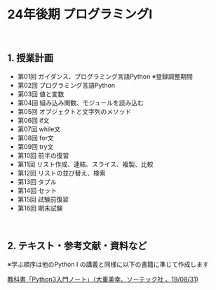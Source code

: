 # 24年後期 プログラミングI

<br>

## 1. 授業計画

- 第01回 ガイダンス、プログラミング言語Python ※登録調整期間
- 第02回 プログラミング言語Python
- 第03回 値と変数
- 第04回 組み込み関数、モジュールを読み込む
- 第05回 オブジェクトと文字列のメソッド
- 第06回 if文
- 第07回 while文
- 第08回 for文
- 第09回 try文
- 第10回 前半の復習
- 第11回 リスト作成、連結、スライス、複製、比較
- 第12回 リストの並び替え、検索
- 第13回 タプル
- 第14回 セット
- 第15回 試験前復習
- 第16回 期末試験

<br>

## 2. テキスト・参考文献・資料など

※学ぶ順序は他のPython I の講義と同様に以下の書籍に準じて作成します

[教科書「Python3入門ノート」（大重美幸、ソーテック社 、19/08/31) ](https://www.amazon.co.jp/dp/4800711673/) <br>
<br>
